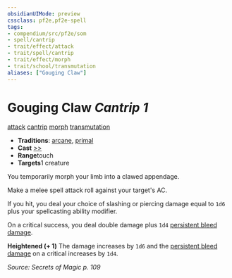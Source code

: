 ```yaml
---
obsidianUIMode: preview
cssclass: pf2e,pf2e-spell
tags:
- compendium/src/pf2e/som
- spell/cantrip
- trait/effect/attack
- trait/spell/cantrip
- trait/effect/morph
- trait/school/transmutation
aliases: ["Gouging Claw"]
---
```

# Gouging Claw *Cantrip 1*   
[attack](attack.md)  [cantrip](cantrip.md)  [morph](morph.md)  [transmutation](transmutation.md)  

- **Traditions**: [arcane](arcane.md), [primal](primal.md)
- **Cast** [>>](chapter-9-playing-the-game.md#Actions "Two-Action") 
- **Range**touch
- **Targets**1 creature

You temporarily morph your limb into a clawed appendage.

Make a melee spell attack roll against your target's AC.

If you hit, you deal your choice of slashing or piercing damage equal to `1d6` plus your spellcasting ability modifier.

On a critical success, you deal double damage plus `1d4` [persistent bleed damage](conditions.md#Persistent%20Damage).

**Heightened (+ 1)** The damage increases by `1d6` and the [persistent bleed damage](conditions.md#Persistent%20Damage) on a critical increases by `1d4`.

*Source: Secrets of Magic p. 109*